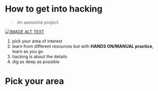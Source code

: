 # How to get into hacking

> An awesome project.

[![IMAGE ALT TEXT](http://img.youtube.com/vi/9I5RAWGWj7I/0.jpg)](https://youtu.be/9I5RAWGWj7I?t=748 "How to get into hacking")
 
1. pick your area of interest
2. learn from different resources but with **HANDS ON/MANUAL practice**, learn as you go
3. hacking is about the details
4. dig as deep as possible

# Pick your area